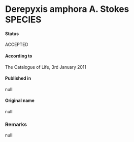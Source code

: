 Derepyxis amphora A. Stokes SPECIES
=======

#### Status
ACCEPTED

#### According to
The Catalogue of Life, 3rd January 2011

#### Published in
null

#### Original name
null

### Remarks
null